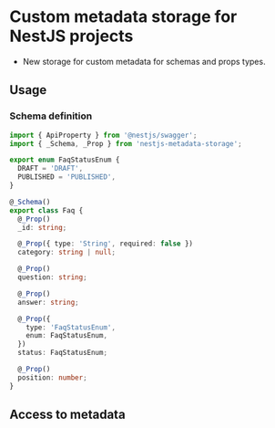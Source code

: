 # Custom metadata storage for NestJS projects

- New storage for custom metadata for schemas and props types.

## Usage

### Schema definition

```ts
import { ApiProperty } from '@nestjs/swagger';
import { _Schema, _Prop } from 'nestjs-metadata-storage';

export enum FaqStatusEnum {
  DRAFT = 'DRAFT',
  PUBLISHED = 'PUBLISHED',
}

@_Schema()
export class Faq {
  @_Prop()
  _id: string;

  @_Prop({ type: 'String', required: false })
  category: string | null;

  @_Prop()
  question: string;

  @_Prop()
  answer: string;

  @_Prop({
    type: 'FaqStatusEnum',
    enum: FaqStatusEnum,
  })
  status: FaqStatusEnum;

  @_Prop()
  position: number;
}
```

## Access to metadata

```ts

```
